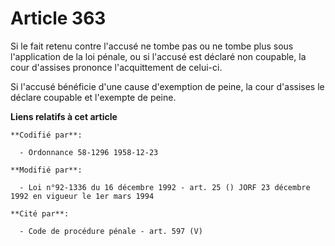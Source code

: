 # Article 363

Si le fait retenu contre l'accusé ne tombe pas ou ne tombe plus sous l'application de la loi pénale, ou si l'accusé est
déclaré non coupable, la cour d'assises prononce l'acquittement de celui-ci.

Si l'accusé bénéficie d'une cause d'exemption de peine, la cour d'assises le déclare coupable et l'exempte de peine.

**Liens relatifs à cet article**

	**Codifié par**:

	  - Ordonnance 58-1296 1958-12-23

	**Modifié par**:

	  - Loi n°92-1336 du 16 décembre 1992 - art. 25 () JORF 23 décembre 1992 en vigueur le 1er mars 1994

	**Cité par**:

	  - Code de procédure pénale - art. 597 (V)
